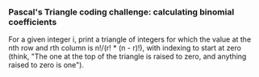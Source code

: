 ### Pascal's Triangle coding challenge: calculating binomial coefficients

For a given integer i, print a triangle of integers for which the value at the nth row and rth column is n!/(r! * (n - r)!), with indexing to start at zero (think, "The one at the top of the triangle is raised to zero, and anything raised to zero is one"). 

